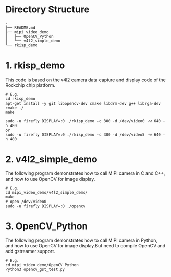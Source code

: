 # Directory Structure
```
.
├── README.md
├── mipi_video_demo
│   ├── OpenCV_Python
│   └── v4l2_simple_demo
└── rkisp_demo
```

# 1. rkisp_demo
This code is based on the v4l2 camera data capture and display code of the Rockchip chip platform.

```
# E.g.
cd rkisp_demo
apt-get install -y git libopencv-dev cmake libdrm-dev g++ librga-dev
cmake ./
make

sudo -u firefly DISPLAY=:0 ./rkisp_demo -c 300 -d /dev/video0 -w 640 -h 480
or
sudo -u firefly DISPLAY=:0 ./rkisp_demo -c 300 -d /dev/video5 -w 640 -h 480
```

# 2. v4l2_simple_demo
The following program demonstrates how to call MIPI camera in C and C++, and how to use OpenCV for image display.

```
# E.g.
cd mipi_video_demo/v4l2_simple_demo/
make
# open /dev/video0
sudo -u firefly DISPLAY=:0 ./opencv
```

# 3. OpenCV_Python
The following program demonstrates how to call MIPI camera in Python, and how to use OpenCV for image display.But need to compile OpenCV and add gstreamer support.

```
# E.g.
cd mipi_video_demo/OpenCV_Python
Python3 opencv_gst_test.py
```
